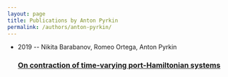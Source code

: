```yaml
---
layout: page
title: Publications by Anton Pyrkin
permalink: /authors/anton-pyrkin/
---
```


<ul class="post-list">
<li><span class='post-meta'>2019 -- Nikita Barabanov, Romeo Ortega, Anton Pyrkin</span><h3><a class='post-link' href='../../on-contraction-of-time-varying-port-hamiltonian-systems'>On contraction of time-varying port-Hamiltonian systems</a></h3></li>

</ul>
